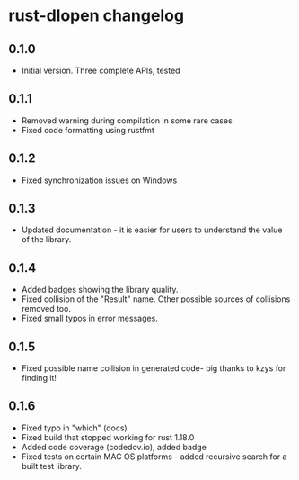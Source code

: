 # rust-dlopen changelog

## 0.1.0

- Initial version. Three complete APIs, tested

## 0.1.1

- Removed warning during compilation in some rare cases
- Fixed code formatting using rustfmt

## 0.1.2

- Fixed synchronization issues on Windows

## 0.1.3

- Updated documentation - it is easier for users to understand the value of the library.

## 0.1.4

- Added badges showing the library quality.
- Fixed collision of the "Result" name. 
    Other possible sources of collisions removed too.
- Fixed small typos in error messages.

## 0.1.5

- Fixed possible name collision in generated code- big thanks to kzys for finding it!


## 0.1.6
- Fixed typo in "which" (docs)
- Fixed build that stopped working for rust 1.18.0
- Added code coverage (codedov.io), added badge
- Fixed tests on certain MAC OS platforms - added recursive search
    for a built test library.